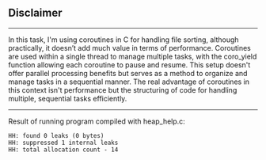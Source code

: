 ## Disclaimer
__________
In this task, I'm using coroutines in C for handling file sorting, although practically, it doesn’t add much value in terms of performance. Coroutines are used within a single thread to manage multiple tasks, with the coro_yield function allowing each coroutine to pause and resume. This setup doesn't offer parallel processing benefits but serves as a method to organize and manage tasks in a sequential manner. The real advantage of coroutines in this context isn't performance but the structuring of code for handling multiple, sequential tasks efficiently.

----------

Result of running program compiled with heap_help.c:

```
HH: found 0 leaks (0 bytes)
HH: suppressed 1 internal leaks
HH: total allocation count - 14
```